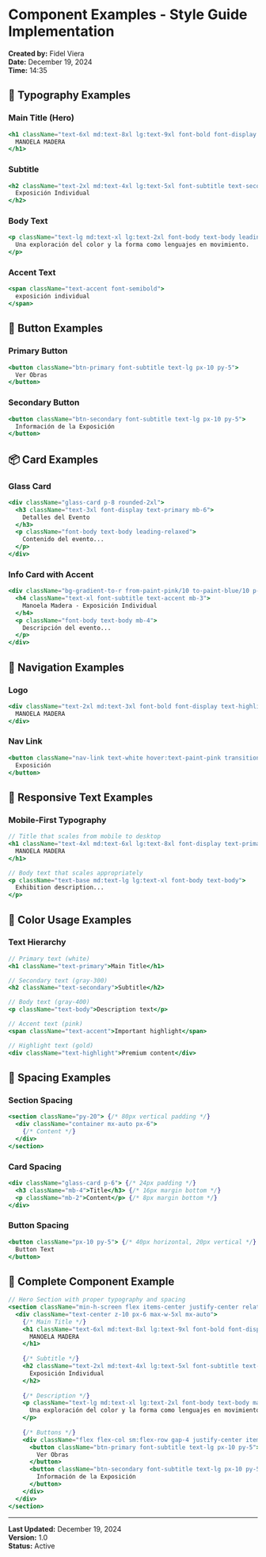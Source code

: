 # Component Examples - Style Guide Implementation

**Created by:** Fidel Viera  
**Date:** December 19, 2024  
**Time:** 14:35

## 🎨 **Typography Examples**

### **Main Title (Hero)**
```jsx
<h1 className="text-6xl md:text-8xl lg:text-9xl font-bold font-display text-primary leading-tight">
  MANOELA MADERA
</h1>
```

### **Subtitle**
```jsx
<h2 className="text-2xl md:text-4xl lg:text-5xl font-subtitle text-secondary font-light">
  Exposición Individual
</h2>
```

### **Body Text**
```jsx
<p className="text-lg md:text-xl lg:text-2xl font-body text-body leading-relaxed">
  Una exploración del color y la forma como lenguajes en movimiento.
</p>
```

### **Accent Text**
```jsx
<span className="text-accent font-semibold">
  exposición individual
</span>
```

## 🎯 **Button Examples**

### **Primary Button**
```jsx
<button className="btn-primary font-subtitle text-lg px-10 py-5">
  Ver Obras
</button>
```

### **Secondary Button**
```jsx
<button className="btn-secondary font-subtitle text-lg px-10 py-5">
  Información de la Exposición
</button>
```

## 📦 **Card Examples**

### **Glass Card**
```jsx
<div className="glass-card p-8 rounded-2xl">
  <h3 className="text-3xl font-display text-primary mb-6">
    Detalles del Evento
  </h3>
  <p className="font-body text-body leading-relaxed">
    Contenido del evento...
  </p>
</div>
```

### **Info Card with Accent**
```jsx
<div className="bg-gradient-to-r from-paint-pink/10 to-paint-blue/10 p-6 rounded-xl border border-paint-pink/20">
  <h4 className="text-xl font-subtitle text-accent mb-3">
    Manoela Madera - Exposición Individual
  </h4>
  <p className="font-body text-body mb-4">
    Descripción del evento...
  </p>
</div>
```

## 🧭 **Navigation Examples**

### **Logo**
```jsx
<div className="text-2xl md:text-3xl font-bold font-display text-highlight cursor-pointer">
  MANOELA MADERA
</div>
```

### **Nav Link**
```jsx
<button className="nav-link text-white hover:text-paint-pink transition-colors font-medium">
  Exposición
</button>
```

## 📱 **Responsive Text Examples**

### **Mobile-First Typography**
```jsx
// Title that scales from mobile to desktop
<h1 className="text-4xl md:text-6xl lg:text-8xl font-display text-primary">
  MANOELA MADERA
</h1>

// Body text that scales appropriately
<p className="text-base md:text-lg lg:text-xl font-body text-body">
  Exhibition description...
</p>
```

## 🎨 **Color Usage Examples**

### **Text Hierarchy**
```jsx
// Primary text (white)
<h1 className="text-primary">Main Title</h1>

// Secondary text (gray-300)
<h2 className="text-secondary">Subtitle</h2>

// Body text (gray-400)
<p className="text-body">Description text</p>

// Accent text (pink)
<span className="text-accent">Important highlight</span>

// Highlight text (gold)
<div className="text-highlight">Premium content</div>
```

## 🔧 **Spacing Examples**

### **Section Spacing**
```jsx
<section className="py-20"> {/* 80px vertical padding */}
  <div className="container mx-auto px-6">
    {/* Content */}
  </div>
</section>
```

### **Card Spacing**
```jsx
<div className="glass-card p-6"> {/* 24px padding */}
  <h3 className="mb-4">Title</h3> {/* 16px margin bottom */}
  <p className="mb-2">Content</p> {/* 8px margin bottom */}
</div>
```

### **Button Spacing**
```jsx
<button className="px-10 py-5"> {/* 40px horizontal, 20px vertical */}
  Button Text
</button>
```

## 🎯 **Complete Component Example**

```jsx
// Hero Section with proper typography and spacing
<section className="min-h-screen flex items-center justify-center relative">
  <div className="text-center z-10 px-6 max-w-5xl mx-auto">
    {/* Main Title */}
    <h1 className="text-6xl md:text-8xl lg:text-9xl font-bold font-display text-primary mb-6 leading-tight">
      MANOELA MADERA
    </h1>
    
    {/* Subtitle */}
    <h2 className="text-2xl md:text-4xl lg:text-5xl font-subtitle text-secondary mb-8 font-light">
      Exposición Individual
    </h2>
    
    {/* Description */}
    <p className="text-lg md:text-xl lg:text-2xl font-body text-body max-w-3xl mx-auto mb-12 leading-relaxed">
      Una exploración del color y la forma como lenguajes en movimiento.
    </p>
    
    {/* Buttons */}
    <div className="flex flex-col sm:flex-row gap-4 justify-center items-center">
      <button className="btn-primary font-subtitle text-lg px-10 py-5">
        Ver Obras
      </button>
      <button className="btn-secondary font-subtitle text-lg px-10 py-5">
        Información de la Exposición
      </button>
    </div>
  </div>
</section>
```

---

**Last Updated:** December 19, 2024  
**Version:** 1.0  
**Status:** Active
